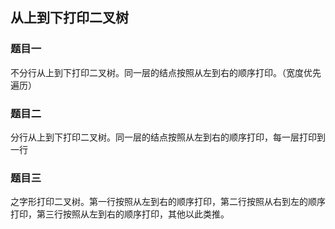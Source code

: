 ## 从上到下打印二叉树

### 题目一

不分行从上到下打印二叉树。同一层的结点按照从左到右的顺序打印。（宽度优先遍历）

### 题目二

分行从上到下打印二叉树。同一层的结点按照从左到右的顺序打印，每一层打印到一行

### 题目三

之字形打印二叉树。第一行按照从左到右的顺序打印，第二行按照从右到左的顺序打印，第三行按照从左到右的顺序打印，其他以此类推。



